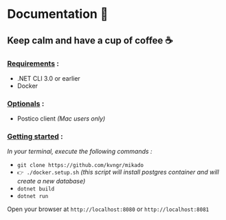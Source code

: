 # Documentation 🧠

## Keep calm and have a cup of coffee ☕️

### <u>Requirements</u> :

- .NET CLI 3.0 or earlier
- Docker

### <u>Optionals</u> :

- Postico client *(Mac users only)*

### <u>Getting started</u> :

*In your terminal, execute the following commands :*

- `git clone https://github.com/kvngr/mikado`
- `👉 ./docker.setup.sh` *(this script will install postgres container and will create a new database)*
- `dotnet build`
- `dotnet run`

Open your browser at `http://localhost:8080` or `http://localhost:8081` 